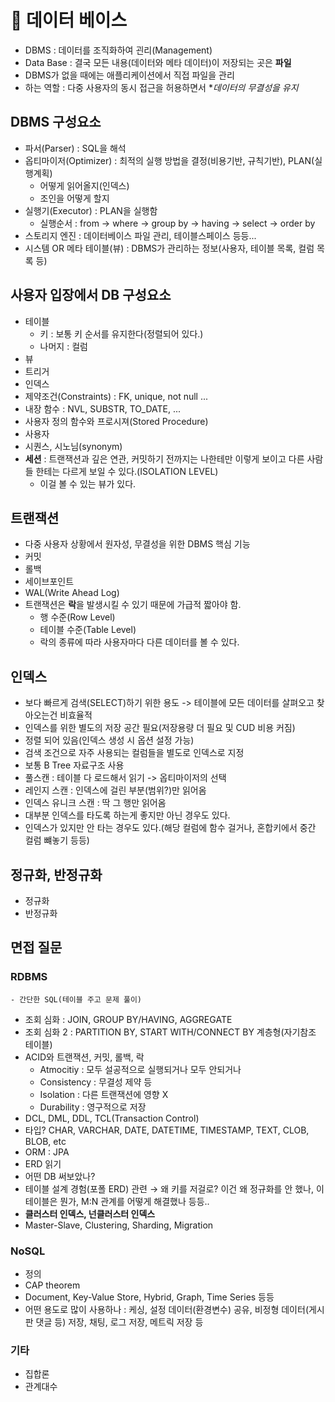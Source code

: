 # 💾 데이터 베이스
- DBMS : 데이터를 조직화하여 괸리(Management)
- Data Base : 결국 모든 내용(데이터와 메타 데이터)이 저장되는 곳은 **파일**
- DBMS가 없을 때에는 애플리케이션에서 직접 파일을 관리
- 하는 역할 : 다중 사용자의 동시 접근을 허용하면서 **데이터의 무결성을 유지*

## DBMS 구성요소
- 파서(Parser) : SQL을 해석
- 옵티마이저(Optimizer) : 최적의 실행 방법을 결정(비용기반, 규칙기반), PLAN(실행계획)
    - 어떻게 읽어올지(인덱스)
    - 조인을 어떻게 할지
- 실행기(Executor) : PLAN을 실행함
    - 실행순서 : from -> where -> group by -> having -> select -> order by
- 스토리지 엔진 : 데이터베이스 파일 관리, 테이블스페이스 등등...
- 시스템 OR 메타 테이블(뷰) : DBMS가 관리하는 정보(사용자, 테이블 목록, 컬럼 목록 등)
## 사용자 입장에서 DB 구성요소
- 테이블
    - 키 : 보통 키 순서를 유지한다(정렬되어 있다.)
    - 나머지 : 컬럼
- 뷰
- 트리거
- 인덱스
- 제약조건(Constraints) : FK, unique, not null ...
- 내장 함수 : NVL, SUBSTR, TO_DATE, ...    
- 사용자 정의 함수와 프로시져(Stored Procedure)
- 사용자
- 시퀀스, 시노님(synonym)
- **세션** : 트랜잭션과 깊은 연관, 커밋하기 전까지는 나한테만 이렇게 보이고 다른 사람들 한테는 다르게 보일 수 있다.(ISOLATION LEVEL)
    - 이걸 볼 수 있는 뷰가 있다.

## 트랜잭션
- 다중 사용자 상황에서 원자성, 무결성을 위한 DBMS 핵심 기능
- 커밋
- 롤백
- 세이브포인트
- WAL(Write Ahead Log)
- 트랜잭션은 **락**을 발생시킬 수 있기 때문에 가급적 짧아야 함.
    - 행 수준(Row Level)
    - 테이블 수준(Table Level)
    - 락의 종류에 따라 사용자마다 다른 데이터를 볼 수 있다.

## 인덱스
- 보다 빠르게 검색(SELECT)하기 위한 용도 -> 테이블에 모든 데이터를 살펴오고 찾아오는건 비효율적
- 인덱스를 위한 별도의 저장 공간 필요(저장용량 더 필요 및 CUD 비용 커짐)
- 정렬 되어 있음(인덱스 생성 시 옵션 설정 가능)
- 검색 조건으로 자주 사용되는 컬럼들을 별도로 인덱스로 지정
- 보통 B Tree 자료구조 사용
- 풀스캔 : 테이블 다 로드해서 읽기 -> 옵티마이저의 선택
- 레인지 스캔 : 인덱스에 걸린 부분(범위?)만 읽어옴
- 인덱스 유니크 스캔 : 딱 그 행만 읽어옴
- 대부분 인덱스를 타도록 하는게 좋지만 아닌 경우도 있다.
- 인덱스가 있지만 안 타는 경우도 있다.(해당 컬럼에 함수 걸거나, 혼합키에서 중간 컬럼 뺴놓기 등등)

## 정규화, 반정규화
- 정규화
- 반정규화

## 면접 질문
### RDBMS
    - 간단한 SQL(테이블 주고 문제 풀이)
- 조회 심화 : JOIN, GROUP BY/HAVING, AGGREGATE
- 조회 심화 2 : PARTITION BY, START WITH/CONNECT BY 계층형(자기참조 테이블)
- ACID와 트랜잭션, 커밋, 롤백, 락
    - Atmocitiy : 모두 설공적으로 실행되거나 모두 안되거나
    - Consistency : 무결성 제약 등
    - Isolation : 다른 트랜잭션에 영향 X
    - Durability : 영구적으로 저장
- DCL, DML, DDL, TCL(Transaction Control)
- 타입? CHAR, VARCHAR, DATE, DATETIME, TIMESTAMP, TEXT, CLOB, BLOB, etc
- ORM : JPA
- ERD 읽기
- 어떤 DB 써보았나?
- 테이블 설계 경험(포폴 ERD) 관련 → 왜 키를 저걸로? 이건 왜 정규화를 안 했나, 이 테이블은 뭔가, M:N 관계를 어떻게 해결했나 등등..
- **클러스터 인덱스, 넌클러스터 인덱스**
- Master-Slave, Clustering, Sharding, Migration
### NoSQL
- 정의
- CAP theorem
- Document, Key-Value Store, Hybrid, Graph, Time Series 등등
- 어떤 용도로 많이 사용하나 : 케싱, 설정 데이터(환경변수) 공유, 비정형 데이터(게시판 댓글 등) 저장, 채팅, 로그 저장, 메트릭 저장 등
### 기타
- 집합론
- 관계대수